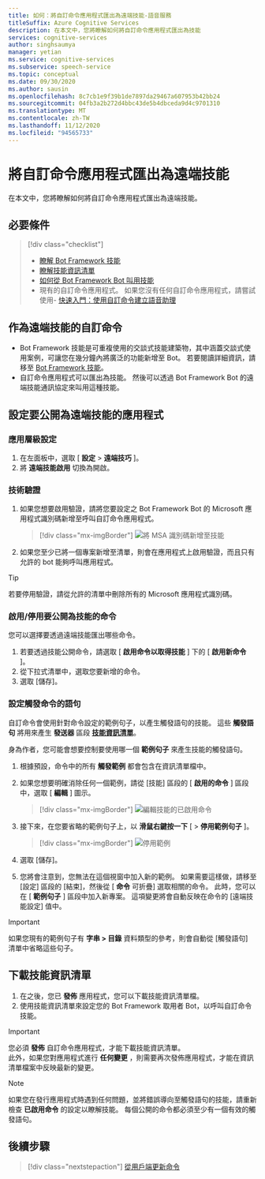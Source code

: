 ```yaml
---
title: 如何：將自訂命令應用程式匯出為遠端技能-語音服務
titleSuffix: Azure Cognitive Services
description: 在本文中，您將瞭解如何將自訂命令應用程式匯出為技能
services: cognitive-services
author: singhsaumya
manager: yetian
ms.service: cognitive-services
ms.subservice: speech-service
ms.topic: conceptual
ms.date: 09/30/2020
ms.author: sausin
ms.openlocfilehash: 8c7cb1e9f39b1de7897da29467a607953b42bb24
ms.sourcegitcommit: 04fb3a2b272d4bbc43de5b4dbceda9d4c9701310
ms.translationtype: MT
ms.contentlocale: zh-TW
ms.lasthandoff: 11/12/2020
ms.locfileid: "94565733"
---
```

# <a name="export-custom-commands-application-as-a-remote-skill"></a>將自訂命令應用程式匯出為遠端技能

在本文中，您將瞭解如何將自訂命令應用程式匯出為遠端技能。

## <a name="prerequisites"></a>必要條件
> [!div class="checklist"]
> * [瞭解 Bot Framework 技能](https://aka.ms/speech/cc-skill-overview)
> * [瞭解技能資訊清單](https://aka.ms/speech/cc-skill-manifest)
> * [如何從 Bot Framework Bot 叫用技能](https://aka.ms/speech/cc-skill-consumer)
> * 現有的自訂命令應用程式。 如果您沒有任何自訂命令應用程式，請嘗試使用- [快速入門：使用自訂命令建立語音助理](quickstart-custom-commands-application.md)

## <a name="custom-commands-as-remote-skills"></a>作為遠端技能的自訂命令
* Bot Framework 技能是可重複使用的交談式技能建築物，其中涵蓋交談式使用案例，可讓您在幾分鐘內將廣泛的功能新增至 Bot。 若要閱讀詳細資訊，請移至 [Bot Framework 技能](https://microsoft.github.io/botframework-solutions/overview/skills/)。
* 自訂命令應用程式可以匯出為技能。 然後可以透過 Bot Framework Bot 的遠端技能通訊協定來叫用這種技能。

## <a name="configure-an-application-to-be-exposed-as-a-remote-skill"></a>設定要公開為遠端技能的應用程式

### <a name="application-level-settings"></a>應用層級設定
1. 在左面板中，選取 [ **設定**  >  **遠端技巧** ]。
1. 將 **遠端技能啟用** 切換為開啟。

### <a name="authentication-to-skills"></a>技術驗證
1. 如果您想要啟用驗證，請將您要設定之 Bot Framework Bot 的 Microsoft 應用程式識別碼新增至呼叫自訂命令應用程式。
      > [!div class="mx-imgBorder"]
      > ![將 MSA 識別碼新增至技能](media/custom-commands/skill-add-msa-id.png)

1. 如果您至少已將一個專案新增至清單，則會在應用程式上啟用驗證，而且只有允許的 bot 能夠呼叫應用程式。
> [!TIP]
>  若要停用驗證，請從允許的清單中刪除所有的 Microsoft 應用程式識別碼。 

 ### <a name="enabledisable-commands-to-be-exposed-as-skills"></a>啟用/停用要公開為技能的命令

您可以選擇要透過遠端技能匯出哪些命令。

1. 若要透過技能公開命令，請選取 [ **啟用命令以取得技能** ] 下的 [ **啟用新命令** ]。
1. 從下拉式清單中，選取您要新增的命令。
1. 選取 [儲存]。

### <a name="configure-triggering-utterances-for-commands"></a>設定觸發命令的語句
自訂命令會使用針對命令設定的範例句子，以產生觸發語句的技能。 這些 **觸發語句** 將用來產生 **發送器** 區段 [**技能資訊清單**](https://microsoft.github.io/botframework-solutions/skills/handbook/manifest/)。

身為作者，您可能會想要控制要使用哪一個 **範例句子** 來產生技能的觸發語句。
1. 根據預設，命令中的所有 **觸發範例** 都會包含在資訊清單檔中。
1. 如果您想要明確消除任何一個範例，請從 [技能] 區段的 [ **啟用的命令** ] 區段中，選取 [ **編輯** ] 圖示。
    > [!div class="mx-imgBorder"]
    > ![編輯技能的已啟用命令](media/custom-commands/skill-edit-enabled-command.png)

1. 接下來，在您要省略的範例句子上，以 **滑鼠右鍵按一下** [  >  **停用範例句子** ]。
    > [!div class="mx-imgBorder"]
    > ![停用範例](media/custom-commands/skill-disable-example-sentences.png)

1. 選取 [儲存]。
1. 您將會注意到，您無法在這個視窗中加入新的範例。 如果需要這樣做，請移至 [設定] 區段的 [結束]，然後從 [ **命令** 可折疊] 選取相關的命令。 此時，您可以在 [ **範例句子** ] 區段中加入新專案。 這項變更將會自動反映在命令的 [遠端技能設定] 值中。

> [!IMPORTANT]
> 如果您現有的範例句子有 **字串 > 目錄** 資料類型的參考，則會自動從 [觸發語句] 清單中省略這些句子。 

## <a name="download-skill-manifest"></a>下載技能資訊清單
1. 在之後，您已 **發佈** 應用程式，您可以下載技能資訊清單檔。
1. 使用技能資訊清單來設定您的 Bot Framework 取用者 Bot，以呼叫自訂命令技能。
> [!IMPORTANT]
> 您必須 **發佈** 自訂命令應用程式，才能下載技能資訊清單。 </br>
> 此外，如果您對應用程式進行 **任何變更** ，則需要再次發佈應用程式，才能在資訊清單檔案中反映最新的變更。

> [!NOTE]
> 如果您在發行應用程式時遇到任何問題，並將錯誤導向至觸發語句的技能，請重新檢查 **已啟用命令** 的設定以瞭解技能。 每個公開的命令都必須至少有一個有效的觸發語句。


## <a name="next-steps"></a>後續步驟

> [!div class="nextstepaction"]
> [從用戶端更新命令](./how-to-custom-commands-update-command-from-client.md)
